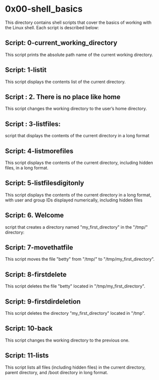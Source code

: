 # 0x00-shell_basics

This directory contains shell scripts that cover the basics of working with the Linux shell.
Each script is described below:

## Script: 0-current_working_directory

This script prints the absolute path name of the current working directory.

## Script: 1-listit

This script displays the contents list of the current directory.

## Script : 2. There is no place like home

This script  changes the working directory to the user’s home directory.

## Script : 3-listfiles:

script that displays the contents of the current directory in a long format


## Script: 4-listmorefiles

This script displays the contents of the current directory, including hidden files, in a long format.

## Script: 5-listfilesdigitonly

This script displays the contents of the current directory in a long format, with user and group IDs displayed numerically, including hidden files

## Script: 6. Welcome

script that creates a directory named "my_first_directory" in the "/tmp/" directory:

## Script: 7-movethatfile

This script moves the file "betty" from "/tmp/" to "/tmp/my_first_directory".

## Script: 8-firstdelete

This script deletes the file "betty" located in "/tmp/my_first_directory".

## Script: 9-firstdirdeletion

This script deletes the directory "my_first_directory" located in "/tmp".

## Script: 10-back

This script changes the working directory to the previous one.


## Script: 11-lists

This script lists all files (including hidden files) in the current directory, parent directory, and /boot directory in long format.




























